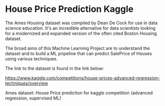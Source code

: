 # House Price Prediction Kaggle


The Ames Housing dataset was compiled by Dean De Cock for use in data science education. It's an incredible alternative for data scientists looking for a modernized and expanded version of the often cited Boston Housing dataset.

The broad aims of this Machine Learning Project are to understand the dataset and to build a ML pripeline that can predict SalePrice of Houses using various techniques.



The link to the dataset is found in the link below:

https://www.kaggle.com/competitions/house-prices-advanced-regression-techniques/overview

Ames dataset: House Price prediction for kaggle competition (advanced regression, supervised ML)
